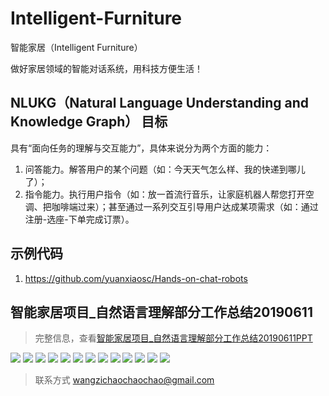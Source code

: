 # Intelligent-Furniture
智能家居（Intelligent Furniture）

做好家居领域的智能对话系统，用科技方便生活！

## NLUKG（Natural Language Understanding and Knowledge Graph） 目标
具有“面向任务的理解与交互能力”，具体来说分为两个方面的能力：
1.	问答能力。解答用户的某个问题（如：今天天气怎么样、我的快递到哪儿了）；
2.	指令能力。执行用户指令（如：放一首流行音乐，让家庭机器人帮您打开空调、把咖啡端过来）；甚至通过一系列交互引导用户达成某项需求（如：通过注册-选座-下单完成订票）。

## 示例代码
1. https://github.com/yuanxiaosc/Hands-on-chat-robots

## 智能家居项目_自然语言理解部分工作总结20190611
> 完整信息，查看[智能家居项目_自然语言理解部分工作总结20190611PPT](智能家居项目_自然语言理解部分工作总结20190611.pptx)

![](智能家居项目_自然语言理解部分工作总结20190611/幻灯片2.PNG)
![](智能家居项目_自然语言理解部分工作总结20190611/幻灯片3.PNG)
![](智能家居项目_自然语言理解部分工作总结20190611/幻灯片4.PNG)
![](智能家居项目_自然语言理解部分工作总结20190611/幻灯片5.PNG)
![](智能家居项目_自然语言理解部分工作总结20190611/幻灯片6.PNG)
![](智能家居项目_自然语言理解部分工作总结20190611/幻灯片7.PNG)
![](智能家居项目_自然语言理解部分工作总结20190611/幻灯片8.PNG)
![](智能家居项目_自然语言理解部分工作总结20190611/幻灯片9.PNG)
![](智能家居项目_自然语言理解部分工作总结20190611/幻灯片10.PNG)
![](智能家居项目_自然语言理解部分工作总结20190611/幻灯片11.PNG)
![](智能家居项目_自然语言理解部分工作总结20190611/幻灯片13.PNG)
![](智能家居项目_自然语言理解部分工作总结20190611/幻灯片14.PNG)
![](智能家居项目_自然语言理解部分工作总结20190611/幻灯片15.PNG)

> 联系方式 wangzichaochaochao@gmail.com